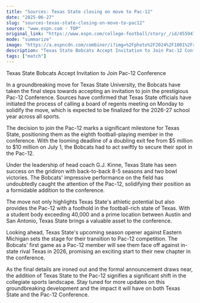 ```yaml
---
title: "Sources: Texas State closing on move to Pac-12"
date: "2025-06-27"
slug: "sources-texas-state-closing-on-move-to-pac12"
source: "www.espn.com - TOP"
original_link: "https://www.espn.com/college-football/story/_/id/45594710/texas-state-pac-12-expected-finalize-move-soon"
mode: "summarize"
image: "https://a.espncdn.com/combiner/i?img=%2Fphoto%2F2024%2F1001%2Fr1394819_1296x729_16%2D9.jpg"
description: "Texas State Bobcats Accept Invitation to Join Pac-12 Conference"
tags: ["match"]
---
```


Texas State Bobcats Accept Invitation to Join Pac-12 Conference

In a groundbreaking move for Texas State University, the Bobcats have taken the final steps towards accepting an invitation to join the prestigious Pac-12 Conference. Sources have confirmed that Texas State officials have initiated the process of calling a board of regents meeting on Monday to solidify the move, which is expected to be finalized for the 2026-27 school year across all sports.

The decision to join the Pac-12 marks a significant milestone for Texas State, positioning them as the eighth football-playing member in the conference. With the looming deadline of a doubling exit fee from $5 million to $10 million on July 1, the Bobcats had to act swiftly to secure their spot in the Pac-12.

Under the leadership of head coach G.J. Kinne, Texas State has seen success on the gridiron with back-to-back 8-5 seasons and two bowl victories. The Bobcats' impressive performance on the field has undoubtedly caught the attention of the Pac-12, solidifying their position as a formidable addition to the conference.

The move not only highlights Texas State's athletic potential but also provides the Pac-12 with a foothold in the football-rich state of Texas. With a student body exceeding 40,000 and a prime location between Austin and San Antonio, Texas State brings a valuable asset to the conference.

Looking ahead, Texas State's upcoming season opener against Eastern Michigan sets the stage for their transition to Pac-12 competition. The Bobcats' first game as a Pac-12 member will see them face off against in-state rival Texas in 2026, promising an exciting start to their new chapter in the conference.

As the final details are ironed out and the formal announcement draws near, the addition of Texas State to the Pac-12 signifies a significant shift in the collegiate sports landscape. Stay tuned for more updates on this groundbreaking development and the impact it will have on both Texas State and the Pac-12 Conference.